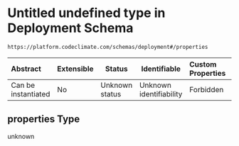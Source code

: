 # Untitled undefined type in Deployment Schema

```txt
https://platform.codeclimate.com/schemas/deployment#/properties
```




| Abstract            | Extensible | Status         | Identifiable            | Custom Properties | Additional Properties | Access Restrictions | Defined In                                                                                   |
| :------------------ | ---------- | -------------- | ----------------------- | :---------------- | --------------------- | ------------------- | -------------------------------------------------------------------------------------------- |
| Can be instantiated | No         | Unknown status | Unknown identifiability | Forbidden         | Allowed               | none                | [Deployment.schema.json\*](../../spec/schemas/Deployment.schema.json "open original schema") |

## properties Type

unknown

